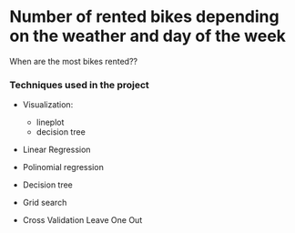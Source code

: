 # Number of rented bikes depending on the weather and day of the week

When are the most bikes rented??

### Techniques used in the project

+ Visualization:
    + lineplot
    + decision tree

+ Linear Regression
+ Polinomial regression
+ Decision tree
+ Grid search
+ Cross Validation Leave One Out
